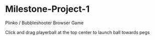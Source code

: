 # Milestone-Project-1

Plinko / Bubbleshooter Browser Game

Click and drag playerball at the top center to launch ball towards pegs
